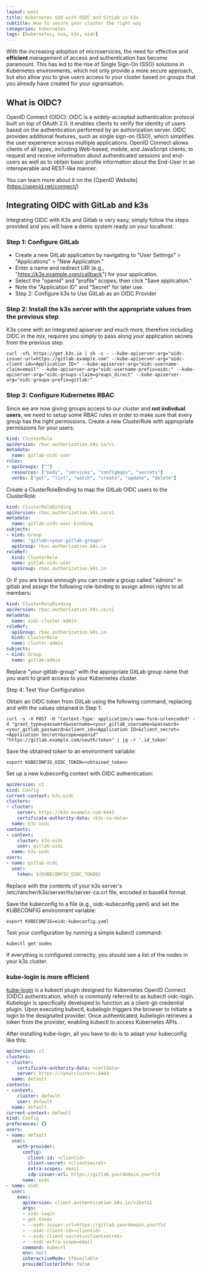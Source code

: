 ```yaml
---
layout: post
title: Kubernetes SSO with OIDC and GitLab in k3s
subtitle: How to secure your cluster the right way
categories: kubernetes
tags: [kubernetes, sso, k3s, oidc]
---
```


With the increasing adoption of microservices, the need for effective and **efficient** management of access and authentication has become paramount. This has led to the rise of Single Sign-On (SSO) solutions in Kubernetes environments, which not only provide a more secure approach, but also allow you to give users access to your cluster based on groups that you already have created for your ogranisation.

## What is OIDC?

OpenID Connect (OIDC): OIDC is a widely-accepted authentication protocol built on top of OAuth 2.0. It enables clients to verify the identity of users based on the authentication performed by an authorization server. OIDC provides additional features, such as single sign-on (SSO), which simplifies the user experience across multiple applications. OpenID Connect allows clients of all types, including Web-based, mobile, and JavaScript clients, to request and receive information about authenticated sessions and end-users as well as to obtain basic profile information about the End-User in an interoperable and REST-like manner. 

You can learn more about it on the [OpenID Website] (https://openid.net/connect/)

## Integrating OIDC with GitLab and k3s

Integrating OIDC with K3s and Gitlab is very easy, simply follow the steps provided and you will have a demo system ready on your localhost.

### Step 1: Configure GitLab 

* Create a new GitLab application by navigating to "User Settings" > "Applications" > "New Application."
* Enter a name and redirect URI (e.g., "https://k3s.example.com/callback") for your application.
* Select the "openid" and "profile" scopes, then click "Save application."
* Note the "Application ID" and "Secret" for later use.
* Step 2: Configure k3s to Use GitLab as an OIDC Provider

### Step 2: Install the k3s server with the appropriate values from the previous step

K3s come with an integrated apiserver and much more, therefore including OIDC in the mix, requires you simply to pass along your application secrets from the previous step.

``` Console
curl -sfL https://get.k3s.io | sh -s - --kube-apiserver-arg="oidc-issuer-url=https://gitlab.example.com" --kube-apiserver-arg="oidc-client-id=<Application ID>" --kube-apiserver-arg="oidc-username-claim=email" --kube-apiserver-arg="oidc-username-prefix=oidc:" --kube-apiserver-arg="oidc-groups-claim=groups_direct" --kube-apiserver-arg="oidc-groups-prefix=gitlab:"
```

### Step 3: Configure Kubernetes RBAC

Since we are now giving groups access to our cluster and **not indivdual users**, we need to setup some RBAC rules in order to make sure that every group has the right permissions.
Create a new ClusterRole with appropriate permissions for your users:

```YAML
kind: ClusterRole
apiVersion: rbac.authorization.k8s.io/v1
metadata:
  name: gitlab-oidc-user
rules:
- apiGroups: [""]
  resources: ["pods", "services", "configmaps", "secrets"]
  verbs: ["get", "list", "watch", "create", "update", "delete"]

```

Create a ClusterRoleBinding to map the GitLab OIDC users to the ClusterRole:

```YAML
kind: ClusterRoleBinding
apiVersion: rbac.authorization.k8s.io/v1
metadata:
  name: gitlab-oidc-user-binding
subjects:
- kind: Group
  name: "gitlab:<your-gitlab-group>"
  apiGroup: rbac.authorization.k8s.io
roleRef:
  kind: ClusterRole
  name: gitlab-oidc-user
  apiGroup: rbac.authorization.k8s.io
```

Or if you are brave ennough you can create a group called "admins" in gitlab and assign the following role-binding to assign admin rights to all members:

```YAML
kind: ClusterRoleBinding
apiVersion: rbac.authorization.k8s.io/v1
metadata:
  name: oidc-cluster-admin
roleRef:
  apiGroup: rbac.authorization.k8s.io
  kind: ClusterRole
  name: cluster-admin
subjects:
- kind: Group
  name: gitlab:admin
```

Replace "your-gitlab-group" with the appropriate GitLab group name that you want to grant access to your Kubernetes cluster.

Step 4: Test Your Configuration

Obtain an OIDC token from GitLab using the following command, replacing <Application ID> and <Application Secret> with the values obtained in Step 1:

```Console
curl -s -X POST -H "Content-Type: application/x-www-form-urlencoded" -d "grant_type=password&username=<your_gitlab_username>&password=<your_gitlab_password>&client_id=<Application ID>&client_secret=<Application Secret>&scope=openid" "https://gitlab.example.com/oauth/token" | jq -r '.id_token'
``` 

Save the obtained token to an environment variable:

```Console
export KUBECONFIG_OIDC_TOKEN=<obtained_token>
```

Set up a new kubeconfig context with OIDC authentication:
``` YAML
apiVersion: v1
kind: Config
current-context: k3s-oidc
clusters:
- cluster:
    server: https://k3s.example.com:6443
    certificate-authority-data: <k3s-ca-data>
  name: k3s-oidc
contexts:
- context:
    cluster: k3s-oidc
    user: gitlab-oidc
  name: k3s-oidc
users:
- name: gitlab-oidc
  user:
    token: ${KUBECONFIG_OIDC_TOKEN}
```

Replace <k3s-ca-data> with the contents of your k3s server's /etc/rancher/k3s/server/tls/server-ca.crt file, encoded in base64 format.

Save the kubeconfig to a file (e.g., oidc-kubeconfig.yaml) and set the KUBECONFIG environment variable:

```Console
export KUBECONFIG=oidc-kubeconfig.yaml
```

Test your configuration by running a simple kubectl command:
``` Console
kubectl get nodes
```

If everything is configured correctly, you should see a list of the nodes in your k3s cluster.

### kube-login is more efficient

[kube-login](https://github.com/int128/kubelogin) is a kubectl plugin designed for Kubernetes OpenID Connect (OIDC) authentication, which is commonly referred to as kubectl oidc-login.
Kubelogin is specifically developed to function as a client-go credential plugin. Upon executing kubectl, kubelogin triggers the browser to initiate a login to the designated provider. Once authenticated, kubelogin retrieves a token from the provider, enabling kubectl to access Kubernetes APIs.

After installing kube-login, all you have to do is to adapt your kubeconfig like this:

``` YAML
apiVersion: v1
clusters:
- cluster:
    certificate-authority-data: <certdata>
    server: https://<yourcluster>:6443
  name: default
contexts:
- context:
    cluster: default
    user: default
  name: default
current-context: default
kind: Config
preferences: {}
users:
- name: default
  user:
    auth-provider:
      config:
        client-id: <clientid>
        client-secret: <clientsecret>
        extra-scopes: email
        idp-issuer-url: https://gitlab.yourdomain.yourtld
      name: oidc
- name: oidc
  user:
    exec:
      apiVersion: client.authentication.k8s.io/v1beta1
      args:
      - oidc-login
      - get-token
      - --oidc-issuer-url=https://gitlab.yourdomain.yourtld
      - --oidc-client-id=<clientid>
      - --oidc-client-secret=<clientsecret>
      - --oidc-extra-scope=email
      command: kubectl
      env: null
      interactiveMode: IfAvailable
      provideClusterInfo: false
```
